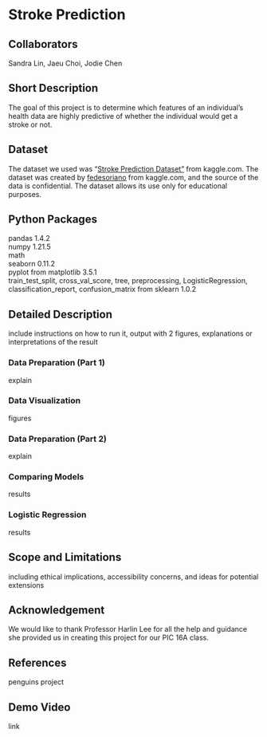 # Stroke Prediction

## Collaborators
Sandra Lin, Jaeu Choi, Jodie Chen

## Short Description
The goal of this project is to determine which features of an individual’s health data are highly predictive of whether the individual would get a stroke or not.

## Dataset
The dataset we used was “[Stroke Prediction Dataset”](https://www.kaggle.com/datasets/fedesoriano/stroke-prediction-dataset?page=2) from kaggle.com. The dataset was created by [fedesoriano](https://www.kaggle.com/fedesoriano) from kaggle.com, and the source of the data is confidential. The dataset allows its use only for educational purposes.

## Python Packages
pandas 1.4.2<br />
numpy 1.21.5<br />
math<br />
seaborn 0.11.2<br />
pyplot from matplotlib 3.5.1<br />
train_test_split, cross_val_score, tree, preprocessing, LogisticRegression, classification_report, confusion_matrix from sklearn 1.0.2

## Detailed Description
include instructions on how to run it, output with 2 figures, explanations or interpretations of the result

### Data Preparation (Part 1)
explain

### Data Visualization
figures

### Data Preparation (Part 2)
explain

### Comparing Models
results

### Logistic Regression
results

## Scope and Limitations
including ethical implications, accessibility concerns, and ideas for potential extensions

## Acknowledgement
We would like to thank Professor Harlin Lee for all the help and guidance she provided us in creating this project for our PIC 16A class.

## References
penguins project

## Demo Video
link
